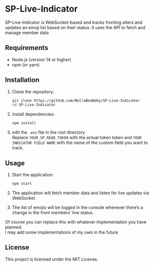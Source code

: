 # SP-Live-Indicator

SP-Live-Indicator is WebSocket-based and tracks fronting alters and updates an emoji list based on their status. It uses the API to fetch and manage member data

## Requirements

- Node.js (version 14 or higher)
- npm (or yarn)

## Installation

1. Clone the repository:

   ```bash
   git clone https://github.com/BellaBeaBaby/SP-Live-Indicator
   cd SP-Live-Indicator
   ```

2. Install dependencies:

   ```bash
   npm install
   ```

3. edit the `.env` file in the root directory\
 Replace `YOUR_SP_READ_TOKEN` with the actual token token and `YOUR INDICATOR FIELD NAME` with the name of the custom field you want to track.

## Usage

1. Start the application:

   ```bash
   npm start
   ```

2. The application will fetch member data and listen for live updates via WebSocket. 
3. The list of emojis will be logged in the console whenever there’s a change in the front members' live status. 

Of course you can replace this with whatever implementation you have planned.\
I may add some implementations of my own in the future

## License

This project is licensed under the MIT License.
